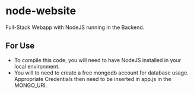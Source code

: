 # node-website
Full-Stack Webapp with NodeJS running in the Backend.

## For Use
- To compile this code, you will need to have NodeJS installed in your local environment.
- You will to need to create a free mongodb account for database usage. Appropriate Credentials then need to be inserted in app.js in the MONGO_URI.
